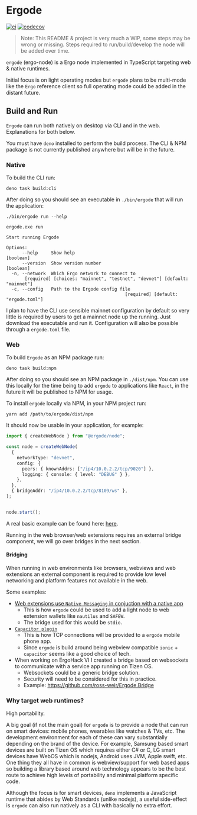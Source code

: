 # Ergode

[![ci](https://github.com/ross-weir/ergode/actions/workflows/ci.yml/badge.svg)](https://github.com/ross-weir/ergode/actions/workflows/ci.yml) [![codecov](https://codecov.io/github/ross-weir/ergode/branch/main/graph/badge.svg?token=9LGTORWR68)](https://codecov.io/github/ross-weir/ergode)

> Note: This README & project is very much a WIP, some steps may be wrong or missing. Steps required to run/build/develop the node will be added over time.

`ergode` (ergo-node) is a Ergo node implemented in TypeScript targeting web &
native runtimes.

Initial focus is on light operating modes but `ergode` plans to be multi-mode like the `Ergo` reference client so full operating mode could be
added in the distant future.

## Build and Run

`Ergode` can run both natively on desktop via CLI and in the web. Explanations for both below.

You must have `deno` installed to perform the build process. The CLI & NPM package is not currently published anywhere but will be in the future.

### Native

To build the CLI run:

```
deno task build:cli
```

After doing so you should see an executable in `./bin/ergode` that will run the application:

```
./bin/ergode run --help

ergode.exe run

Start running Ergode

Options:
      --help     Show help                                             [boolean]
      --version  Show version number                                   [boolean]
  -n, --network  Which Ergo network to connect to
       [required] [choices: "mainnet", "testnet", "devnet"] [default: "mainnet"]
  -c, --config   Path to the Ergode config file
                                             [required] [default: "ergode.toml"]
```

I plan to have the CLI use sensible mainnet configuration by default so very little is required by users to get a mainnet
node up the running. Just download the executable and run it. Configuration will also be possible through a `ergode.toml` file.

### Web

To build `Ergode` as an NPM package run:

```
deno task build:npm
```

After doing so you should see an NPM package in `./dist/npm`. You can use this locally for the time being to add `ergode` to applications
like `React`, in the future it will be published to NPM for usage.

To install `ergode` locally via NPM, in your NPM project run:

```
yarn add /path/to/ergode/dist/npm
```

It should now be usable in your application, for example:

```ts
import { createWebNode } from "@ergode/node";

const node = createWebNode(
  {
    networkType: "devnet",
    config: {
      peers: { knownAddrs: ["/ip4/10.0.2.2/tcp/9020"] },
      logging: { console: { level: "DEBUG" } },
    },
  },
  { bridgeAddr: "/ip4/10.0.2.2/tcp/8109/ws" },
);


node.start();
```

A real basic example can be found here: [here](https://github.com/ross-weir/Ergode.Tizen/tree/main/ErgodeTizenUI).

Running in the web browser/web extensions requires an external bridge component, we will go over bridges in the next section.

#### Bridging

When running in web environments like browsers, webviews and web extensions an external component is required to provide low level networking and platform features not available
in the web.

Some examples:

- [Web extensions use `Native Messaging` in conjuction with a native app](https://developer.mozilla.org/en-US/docs/Mozilla/Add-ons/WebExtensions/Native_messaging)
  - This is how `ergode` could be used to add a light node to web extension wallets like `nautilus` and `SAFEW`.
  - The bridge used for this would be `stdio`.
- [`Capacitor plugin`](https://capacitorjs.com/docs/plugins)
  - This is how TCP connections will be provided to a `ergode` mobile phone app.
  - Since `ergode` is build around being webview compatible `ionic` + `capacitor` seems like a good choice of tech.
- When working on ErgoHack VI I created a bridge based on websockets to communicate with a service app running on Tizen OS.
  - Websockets could be a generic bridge solution.
  - Security will need to be considered for this in practice.
  - Example: https://github.com/ross-weir/Ergode.Bridge

### Why target web runtimes?

High portability.

A big goal (if not the main goal) for `ergode` is to provide a node that can run on smart devices:
mobile phones, wearables like watches & TVs, etc. The development environment
for each of these can vary substantially depending on the brand of the device.
For example, Samsung based smart devices are built on Tizen OS which requires
either C# or C, LG smart devices have WebOS which is nodejs, Android uses JVM,
Apple swift, etc. One thing they all have in common is webview/support for web
based apps so building a library based around web technology appears to be the
best route to achieve high levels of portability and minimal platform specific
code.

Although the focus is for smart devices,  `deno` implements a JavaScript runtime that abides by Web Standards (unlike nodejs),
a useful side-effect is `ergode` can also run natively as a CLI with basically no extra effort.
